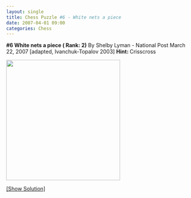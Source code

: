 ```yaml
---
layout: single
title: Chess Puzzle #6 - White nets a piece 
date: 2007-04-01 09:00
categories: Chess
---
```

<strong>#6 White nets a piece ( Rank: 2)</strong>
By Shelby Lyman - National Post March 22, 2007 [adapted, Ivanchuk-Topalov 2003]
<strong>Hint: </strong>Crisscross

<a href="/chess-puzzle-6-white-nets-a-piece/"><img src="http://www.abluestar.com/scripts/chess_image.php?ff=2r5/R1r2qpk/3pp2p/4p4/1Pn1P2P/2P2N2/4QPP1/1R4K1" height="323" width="305" /></a>

<!--more--><a href="javascript:ReverseContentDisplay('chess_solution')">[Show Solution]</a>
<p id="chess_solution" style="clear: both; padding: 5px; display: none">1, Qxc4! if ... Rxc4, Rxf7. if instead ... Rxa7, then 2. Qxc8</p>
